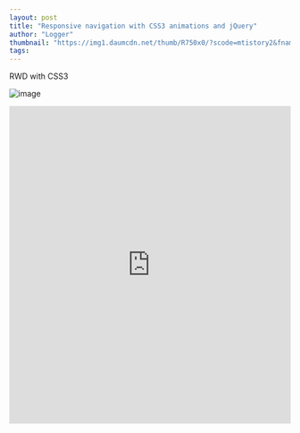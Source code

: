 ```yaml
---
layout: post
title: "Responsive navigation with CSS3 animations and jQuery"
author: "Logger"
thumbnail: "https://img1.daumcdn.net/thumb/R750x0/?scode=mtistory2&fname=https%3A%2F%2Ft1.daumcdn.net%2Fcfile%2Ftistory%2F2134C4475836BD4826"
tags: 
---
```



RWD with CSS3

![image](https://t1.daumcdn.net/cfile/tistory/2134C4475836BD4826)

<iframe allowfullscreen="true" allowpaymentrequest="true" allowtransparency="true" class="cp_embed_iframe " frameborder="0" height="568" width="100%" name="cp_embed_1" scrolling="no" src="https://codepen.io/jaehee/embed/mOWvmG?height=568&amp;theme-id=19458&amp;slug-hash=mOWvmG&amp;default-tab=result&amp;user=jaehee&amp;embed-version=2&amp;pen-title=Fully%20responsive%20navigation%20with%20CSS3%20animations%20and%20jQuery&amp;name=cp_embed_1" style="width: 100%; overflow:hidden; display:block;" title="Fully responsive navigation with CSS3 animations and jQuery" loading="lazy" id="cp_embed_mOWvmG"></iframe>